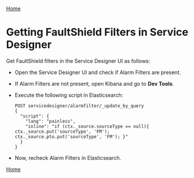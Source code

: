 [Home](../index.md)
# Getting FaultShield Filters in Service Designer

Get FaultShield filters in the Service Designer UI as follows:

- Open the Service Designer UI and check if Alarm Filters are present.
- If Alarm Filters are not present, open Kibana and go to **Dev Tools**.
- Execute the following script in Elasticsearch:

  ```
  POST servicedesigner/alarmfilter/_update_by_query
  {
    "script": {
      "lang": "painless",
      "inline": "if (ctx._source.sourceType == null){ ctx._source.put('sourceType', 'FM'); ctx._source.pto.put('sourceType', 'FM'); }"
    }
  }
  ```
  
- Now, recheck Alarm Filters in Elasticsearch.

[Home](../index.md)
